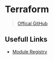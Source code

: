 # Terraform

> [Offical GitHub](https://github.com/gruntwork-io/terragrunt)

## Usefull Links

* [Module Registry](https://registry.terraform.io/)
